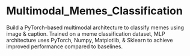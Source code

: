 # Multimodal_Memes_Classification
Build a PyTorch-based multimodal architecture to classify memes using image &amp; caption. Trained on a meme classification dataset, MLP architecture uses PyTorch, Numpy, Matplotlib, &amp; Sklearn to achieve improved performance compared to baselines.
